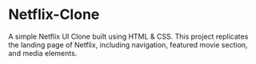 # Netflix-Clone
A simple Netflix UI Clone built using HTML &amp; CSS. This project replicates the landing page of Netflix, including navigation, featured movie section, and media elements.
